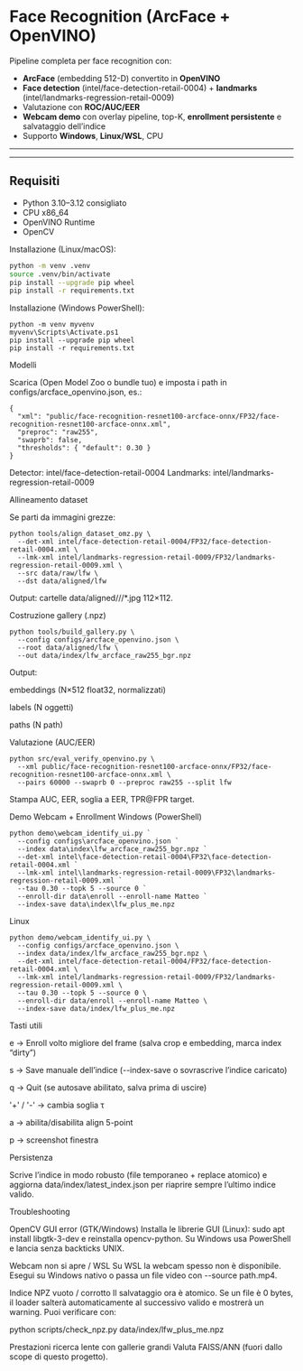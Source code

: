 # Face Recognition (ArcFace + OpenVINO)

Pipeline completa per face recognition con:
- **ArcFace** (embedding 512-D) convertito in **OpenVINO**
- **Face detection** (intel/face-detection-retail-0004) + **landmarks** (intel/landmarks-regression-retail-0009)
- Valutazione con **ROC/AUC/EER**
- **Webcam demo** con overlay pipeline, top-K, **enrollment persistente** e salvataggio dell’indice
- Supporto **Windows**, **Linux/WSL**, CPU
---



---

## Requisiti

- Python 3.10–3.12 consigliato
- CPU x86_64
- OpenVINO Runtime
- OpenCV

Installazione (Linux/macOS):

```bash
python -m venv .venv
source .venv/bin/activate
pip install --upgrade pip wheel
pip install -r requirements.txt
```
Installazione (Windows PowerShell):
```
python -m venv myvenv
myvenv\Scripts\Activate.ps1
pip install --upgrade pip wheel
pip install -r requirements.txt
```
Modelli

Scarica (Open Model Zoo o bundle tuo) e imposta i path in configs/arcface_openvino.json, es.:
```
{
  "xml": "public/face-recognition-resnet100-arcface-onnx/FP32/face-recognition-resnet100-arcface-onnx.xml",
  "preproc": "raw255",
  "swaprb": false,
  "thresholds": { "default": 0.30 }
}

```
Detector: intel/face-detection-retail-0004
Landmarks: intel/landmarks-regression-retail-0009

Allineamento dataset

Se parti da immagini grezze:
```
python tools/align_dataset_omz.py \
  --det-xml intel/face-detection-retail-0004/FP32/face-detection-retail-0004.xml \
  --lmk-xml intel/landmarks-regression-retail-0009/FP32/landmarks-regression-retail-0009.xml \
  --src data/raw/lfw \
  --dst data/aligned/lfw

```
Output: cartelle data/aligned/<dataset>/<identity>/*.jpg 112×112.

Costruzione gallery (.npz)
```
python tools/build_gallery.py \
  --config configs/arcface_openvino.json \
  --root data/aligned/lfw \
  --out data/index/lfw_arcface_raw255_bgr.npz
```


Output:

embeddings (N×512 float32, normalizzati)

labels (N oggetti)

paths (N path)

Valutazione (AUC/EER)
```
python src/eval_verify_openvino.py \
  --xml public/face-recognition-resnet100-arcface-onnx/FP32/face-recognition-resnet100-arcface-onnx.xml \
  --pairs 60000 --swaprb 0 --preproc raw255 --split lfw
```

Stampa AUC, EER, soglia a EER, TPR@FPR target.

Demo Webcam + Enrollment
Windows (PowerShell)
```
python demo\webcam_identify_ui.py `
  --config configs\arcface_openvino.json `
  --index data\index\lfw_arcface_raw255_bgr.npz `
  --det-xml intel\face-detection-retail-0004\FP32\face-detection-retail-0004.xml `
  --lmk-xml intel\landmarks-regression-retail-0009\FP32\landmarks-regression-retail-0009.xml `
  --tau 0.30 --topk 5 --source 0 `
  --enroll-dir data\enroll --enroll-name Matteo `
  --index-save data\index\lfw_plus_me.npz
```
Linux
```
python demo/webcam_identify_ui.py \
  --config configs/arcface_openvino.json \
  --index data/index/lfw_arcface_raw255_bgr.npz \
  --det-xml intel/face-detection-retail-0004/FP32/face-detection-retail-0004.xml \
  --lmk-xml intel/landmarks-regression-retail-0009/FP32/landmarks-regression-retail-0009.xml \
  --tau 0.30 --topk 5 --source 0 \
  --enroll-dir data/enroll --enroll-name Matteo \
  --index-save data/index/lfw_plus_me.npz
```

Tasti utili

e → Enroll volto migliore del frame (salva crop e embedding, marca index “dirty”)

s → Save manuale dell’indice (--index-save o sovrascrive l’indice caricato)

q → Quit (se autosave abilitato, salva prima di uscire)

'+' / '-' → cambia soglia τ

a → abilita/disabilita align 5-point

p → screenshot finestra

Persistenza

Scrive l’indice in modo robusto (file temporaneo + replace atomico) e aggiorna data/index/latest_index.json per riaprire sempre l’ultimo indice valido.

Troubleshooting

OpenCV GUI error (GTK/Windows)
Installa le librerie GUI (Linux): sudo apt install libgtk-3-dev e reinstalla opencv-python.
Su Windows usa PowerShell e lancia senza backticks UNIX.

Webcam non si apre / WSL
Su WSL la webcam spesso non è disponibile. Esegui su Windows nativo o passa un file video con --source path.mp4.

Indice NPZ vuoto / corrotto
Il salvataggio ora è atomico. Se un file è 0 bytes, il loader salterà automaticamente al successivo valido e mostrerà un warning. Puoi verificare con:

python scripts/check_npz.py data/index/lfw_plus_me.npz


Prestazioni ricerca lente con gallerie grandi
Valuta FAISS/ANN (fuori dallo scope di questo progetto).

